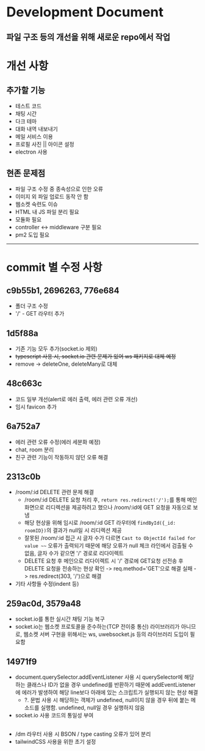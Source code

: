 **<span style="font-size:250%">Development Document</span>**

파일 구조 등의 개선을 위해 새로운 repo에서 작업
-----------------------
# 개선 사항
## 추가할 기능
- 테스트 코드
- 채팅 시간
- 다크 테마
- 대화 내역 내보내기
- 메일 서비스 이용
- 프로필 사진 || 아이콘 설정
- electron 사용
## 현존 문제점
- 파일 구조 수정 중 종속성으로 인한 오류
- 이미지 외 파일 업로드 동작 안 함
- 웹소켓 숙련도 이슈
- HTML 내 JS 파일 분리 필요
- 모듈화 필요
- controller <-> middleware 구분 필요
- pm2 도입 필요
-----------------------
# commit 별 수정 사항
## c9b55b1, 2696263, 776e684
- 폴더 구조 수정
- '/' - GET 라우터 추가
## 1d5f88a
- 기존 기능 모두 추가(socket.io 제외)
- ~~typescript 사용 시, socket.io 관련 문제가 있어 ws 패키지로 대체 예정~~
- remove -> deleteOne, deleteMany로 대체
## 48c663c
- 코드 일부 개선(alert로 에러 출력, 에러 관련 오류 개선)
- 임시 favicon 추가

## 6a752a7
- 에러 관련 오류 수정(에러 세분화 예정)
- chat, room 분리
- 친구 관련 기능이 작동하지 않던 오류 해결
## 2313c0b
- /room/:id DELETE 관련 문제 해결
    * /room/:id DELETE 요청 처리 후, `return res.redirect('/');`를 통해 메인 화면으로 리디렉션을 제공하려고 했으나 /room/:id에 GET 요청을 자동으로 보냄
    * 해당 현상을 위해 임시로 /room/:id GET 라우터에 `findById({_id: roomID})`의 결과가 null일 시 리디렉션 제공
    * 잘못된 /room/:id 접근 시 글자 수가 다르면 `Cast to ObjectId failed for value ~~` 오류가 출력되기 때문에 해당 오류가 null 체크 라인에서 검출될 수 없음, 글자 수가 같으면 '/' 경로로 리다이렉트
    * DELETE 요청 후 메인으로 리다이렉트 시 '/' 경로에 GET요청 선전송 후 DELETE 요청을 전송하는 현상 확인 -> req.method='GET'으로 해결 실패 -> res.redirect(303, '/')으로 해결
- 기타 사항들 수정(indent 등)
## 259ac0d, 3579a48
- socket.io를 통한 실시간 채팅 기능 복구
- socket.io는 웹소켓 프로토콜을 준수하는(TCP 전이중 통신) 라이브러리가 아니므로, 웹소켓 서버 구현을 위해서는 ws, uwebsocket.js 등의 라이브러리 도입이 필요함
## 14971f9
- document.querySelector.addEventListener 사용 시 querySelector에 해당하는 클래스나 ID가 없을 경우 undefined를 반환하기 때문에 addEventListener에 에러가 발생하여 해당 line보다 아래에 있는 스크립트가 실행되지 않는 현상 해결
    * ?. 문법 사용 시 해당하는 객체가 undefined, null이지 않을 경우 뒤에 붙는 메소드를 실행함. undefined, null일 경우 실행하지 않음
- socket.io 사용 코드의 통일성 부여
## 
- /dm 라우터 사용 시 BSON / type casting 오류가 있어 분리
- tailwindCSS 사용을 위한 초기 설정